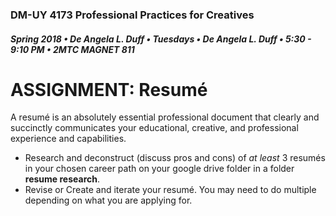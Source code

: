 ### DM-UY 4173 Professional Practices for Creatives
##### Spring 2018 • De Angela L. Duff • Tuesdays • De Angela L. Duff • 5:30 - 9:10 PM • 2MTC MAGNET 811

# ASSIGNMENT: Resumé

A resumé is an absolutely essential professional document that clearly and succinctly communicates your educational, creative, and professional experience and capabilities.

* Research and deconstruct (discuss pros and cons) of _at least_ 3 resumés in your chosen career path on your google drive folder in a folder **resume research**.
* Revise or Create and iterate your resumé. You may need to do multiple depending on what you are applying for.




